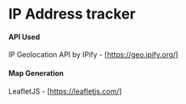 # IP Address tracker

#### API Used

IP Geolocation API by IPify - [https://geo.ipify.org/]

#### Map Generation

LeafletJS - [https://leafletjs.com/]
